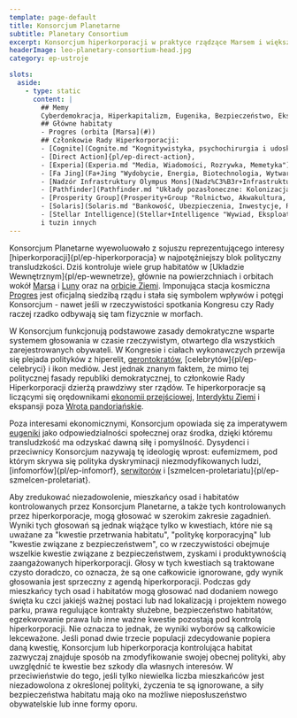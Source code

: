 ```yaml
---
template: page-default
title: Konsorcjum Planetarne
subtitle: Planetary Consortium
excerpt: Konsorcjum hiperkorporacji w praktyce rządzące Marsem i większością Wewnętrznego Układu Słonecznego
headerImage: leo-planetary-consortium-head.jpg
category: ep-ustroje

slots:
  aside:
    - type: static
      content: |
        ## Memy
        Cyberdemokracja, Hiperkapitalizm, Eugenika, Bezpieczeństwo, Ekspansja
        ## Główne habitaty
        - Progres (orbita [Marsa](#))
        ## Członkowie Rady Hiperkorporacji: 
        - [Cognite](Cognite.md "Kognitywistyka, psychochirurgia i udoskonalanie umysłu"), 
        - [Direct Action]{pl/ep-direct-action}, 
        - [Experia](Experia.md "Media, Wiadomości, Rozrywka, Memetyka"), 
        - [Fa Jing](Fa+Jing "Wydobycie, Energia, Biotechnologia, Wytwarzanie przemysłowe"), 
        - [Nadzór Infrastruktury Olympus Mons](Nadz%C3%B3r+Infrastruktury+Olympus+Mons), 
        - [Pathfinder](Pathfinder.md "Układy pozasłoneczne: Kolonizacja, Wydobycie, Badania naukowe"), 
        - [Prosperity Group](Prosperity+Group "Rolnictwo, Akwakultura, Farmaceutyki"), 
        - [Solaris](Solaris.md "Bankowość, Ubezpieczenia, Inwestycje, Rynki futures, Obrót informacją "), 
        - [Stellar Intelligence](Stellar+Intelligence "Wywiad, Eksploatacja danych, Obrót informacją, Szpiegostwo ") 
        i tuzin innych
---
```

Konsorcjum Planetarne wyewoluowało z sojuszu reprezentującego interesy [hiperkorporacji]{pl/ep-hiperkorporacja} w najpotężniejszy blok polityczny transludzkości. Dziś kontroluje wiele grup habitatów w [Układzie Wewnętrznym]{pl/ep-wewnetrze}, głównie na powierzchniach i orbitach wokół [Marsa](#) i [Luny](#) oraz na [orbicie Ziemi](#). Imponująca stacja kosmiczna [Progres](#) jest oficjalną siedzibą rządu i stała się symbolem wpływów i potęgi Konsorcjum - nawet jeśli w rzeczywistości spotkania Kongresu czy Rady raczej rzadko odbywają się tam fizycznie w morfach.

W Konsorcjum funkcjonują podstawowe zasady demokratyczne wsparte systemem głosowania w czasie rzeczywistym, otwartego dla wszystkich zarejestrowanych obywateli. W Kongresie i ciałach wykonawczych przewija się plejada polityków z hiperelit, [gerontokratów](http://en.wikipedia.org/wiki/Gerontocracy), [celebrytów]{pl/ep-celebryci} i ikon mediów. Jest jednak znanym faktem, że mimo tej politycznej fasady republiki demokratycznej, to członkowie Rady Hiperkorporacji dzierżą prawdziwy ster rządów. Te hiperkorporacje są liczącymi się orędownikami [ekonomii przejściowej](#), [Interdyktu Ziemi](#) i ekspansji poza [Wrota pandoriańskie](#).

Poza interesami ekonomicznymi, Konsorcjum opowiada się za imperatywem [eugeniki](http://pl.wikipedia.org/wiki/Eugenika) jako odpowiedzialności społecznej oraz środka, dzięki któremu transludzkość ma odzyskać dawną siłę i pomyślność. Dysydenci i przeciwnicy Konsorcjum nazywają tę ideologię wprost: eufemizmem, pod którym skrywa się polityka dyskryminacji niezmodyfikowanych ludzi, [infomorfów]{pl/ep-infomorf}, [serwitorów](#) i [szmelcen-proletariatu]{pl/ep-szmelcen-proletariat}.

Aby zredukować niezadowolenie, mieszkańcy osad i habitatów kontrolowanych przez Konsorcjum Planetarne, a także tych kontrolowanych przez hiperkorporacje, mogą głosować w szerokim zakresie zagadnień. Wyniki tych głosowań są jednak wiążące tylko w kwestiach, które nie są uważane za "kwestie przetrwania habitatu", "politykę korporacyjną" lub "kwestie związane z bezpieczeństwem", co w rzeczywistości obejmuje wszelkie kwestie związane z bezpieczeństwem, zyskami i produktywnością zaangażowanych hiperkorporacji. Głosy w tych kwestiach są traktowane czysto doradczo, co oznacza, że są one całkowicie ignorowane, gdy wynik głosowania jest sprzeczny z agendą hiperkorporacji. Podczas gdy mieszkańcy tych osad i habitatów mogą głosować nad dodaniem nowego święta ku czci jakiejś ważnej postaci lub nad lokalizacją i projektem nowego parku, prawa regulujące kontrakty służebne, bezpieczeństwo habitatów, egzekwowanie prawa lub inne ważne kwestie pozostają pod kontrolą hiperkorporacji. Nie oznacza to jednak, że wyniki wyborów są całkowicie lekceważone. Jeśli ponad dwie trzecie populacji zdecydowanie popiera daną kwestię, Konsorcjum lub hiperkorporacja kontrolująca habitat zazwyczaj znajduje sposób na zmodyfikowanie swojej obecnej polityki, aby uwzględnić te kwestie bez szkody dla własnych interesów. W przeciwieństwie do tego, jeśli tylko niewielka liczba mieszkańców jest niezadowolona z określonej polityki, życzenia te są ignorowane, a siły bezpieczeństwa habitatu mają oko na możliwe nieposłuszeństwo obywatelskie lub inne formy oporu.


